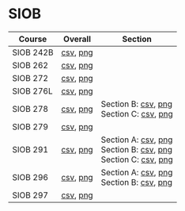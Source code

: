 # SIOB

| Course | Overall | Section |
| ------ | ------- | ------- |
| SIOB 242B | [csv](https://github.com/UCSD-Historical-Enrollment-Data/2024Winter/blob/main/overall/SIOB%20242B.csv), [png](https://raw.githubusercontent.com/UCSD-Historical-Enrollment-Data/2024Winter/main/plot_overall/SIOB%20242B.png) |  |
| SIOB 262 | [csv](https://github.com/UCSD-Historical-Enrollment-Data/2024Winter/blob/main/overall/SIOB%20262.csv), [png](https://raw.githubusercontent.com/UCSD-Historical-Enrollment-Data/2024Winter/main/plot_overall/SIOB%20262.png) |  |
| SIOB 272 | [csv](https://github.com/UCSD-Historical-Enrollment-Data/2024Winter/blob/main/overall/SIOB%20272.csv), [png](https://raw.githubusercontent.com/UCSD-Historical-Enrollment-Data/2024Winter/main/plot_overall/SIOB%20272.png) |  |
| SIOB 276L | [csv](https://github.com/UCSD-Historical-Enrollment-Data/2024Winter/blob/main/overall/SIOB%20276L.csv), [png](https://raw.githubusercontent.com/UCSD-Historical-Enrollment-Data/2024Winter/main/plot_overall/SIOB%20276L.png) |  |
| SIOB 278 | [csv](https://github.com/UCSD-Historical-Enrollment-Data/2024Winter/blob/main/overall/SIOB%20278.csv), [png](https://raw.githubusercontent.com/UCSD-Historical-Enrollment-Data/2024Winter/main/plot_overall/SIOB%20278.png) | Section B: [csv](https://github.com/UCSD-Historical-Enrollment-Data/2024Winter/blob/main/section/SIOB%20278_B.csv), [png](https://raw.githubusercontent.com/UCSD-Historical-Enrollment-Data/2024Winter/main/plot_section/SIOB%20278_B.png)<br>Section C: [csv](https://github.com/UCSD-Historical-Enrollment-Data/2024Winter/blob/main/section/SIOB%20278_C.csv), [png](https://raw.githubusercontent.com/UCSD-Historical-Enrollment-Data/2024Winter/main/plot_section/SIOB%20278_C.png) |
| SIOB 279 | [csv](https://github.com/UCSD-Historical-Enrollment-Data/2024Winter/blob/main/overall/SIOB%20279.csv), [png](https://raw.githubusercontent.com/UCSD-Historical-Enrollment-Data/2024Winter/main/plot_overall/SIOB%20279.png) |  |
| SIOB 291 | [csv](https://github.com/UCSD-Historical-Enrollment-Data/2024Winter/blob/main/overall/SIOB%20291.csv), [png](https://raw.githubusercontent.com/UCSD-Historical-Enrollment-Data/2024Winter/main/plot_overall/SIOB%20291.png) | Section A: [csv](https://github.com/UCSD-Historical-Enrollment-Data/2024Winter/blob/main/section/SIOB%20291_A.csv), [png](https://raw.githubusercontent.com/UCSD-Historical-Enrollment-Data/2024Winter/main/plot_section/SIOB%20291_A.png)<br>Section B: [csv](https://github.com/UCSD-Historical-Enrollment-Data/2024Winter/blob/main/section/SIOB%20291_B.csv), [png](https://raw.githubusercontent.com/UCSD-Historical-Enrollment-Data/2024Winter/main/plot_section/SIOB%20291_B.png)<br>Section C: [csv](https://github.com/UCSD-Historical-Enrollment-Data/2024Winter/blob/main/section/SIOB%20291_C.csv), [png](https://raw.githubusercontent.com/UCSD-Historical-Enrollment-Data/2024Winter/main/plot_section/SIOB%20291_C.png) |
| SIOB 296 | [csv](https://github.com/UCSD-Historical-Enrollment-Data/2024Winter/blob/main/overall/SIOB%20296.csv), [png](https://raw.githubusercontent.com/UCSD-Historical-Enrollment-Data/2024Winter/main/plot_overall/SIOB%20296.png) | Section A: [csv](https://github.com/UCSD-Historical-Enrollment-Data/2024Winter/blob/main/section/SIOB%20296_A.csv), [png](https://raw.githubusercontent.com/UCSD-Historical-Enrollment-Data/2024Winter/main/plot_section/SIOB%20296_A.png)<br>Section B: [csv](https://github.com/UCSD-Historical-Enrollment-Data/2024Winter/blob/main/section/SIOB%20296_B.csv), [png](https://raw.githubusercontent.com/UCSD-Historical-Enrollment-Data/2024Winter/main/plot_section/SIOB%20296_B.png) |
| SIOB 297 | [csv](https://github.com/UCSD-Historical-Enrollment-Data/2024Winter/blob/main/overall/SIOB%20297.csv), [png](https://raw.githubusercontent.com/UCSD-Historical-Enrollment-Data/2024Winter/main/plot_overall/SIOB%20297.png) |  |
